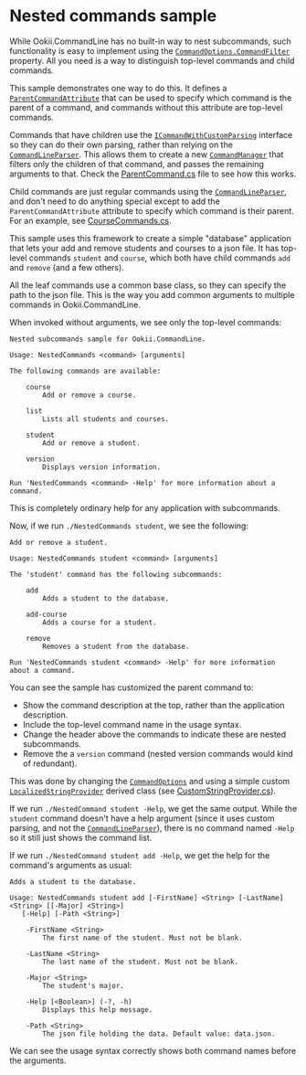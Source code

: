 # Nested commands sample

While Ookii.CommandLine has no built-in way to nest subcommands, such functionality is easy to
implement using the [`CommandOptions.CommandFilter`][] property. All you need is a way to
distinguish top-level commands and child commands.

This sample demonstrates one way to do this. It defines a [`ParentCommandAttribute`](ParentCommandAttribute.cs)
that can be used to specify which command is the parent of a command, and commands without this
attribute are top-level commands.

Commands that have children use the [`ICommandWithCustomParsing`][] interface so they can do their
own parsing, rather than relying on the [`CommandLineParser`][]. This allows them to create a new
[`CommandManager`][] that filters only the children of that command, and passes the remaining
arguments to that. Check the [ParentCommand.cs](ParentCommand.cs) file to see how this works.

Child commands are just regular commands using the [`CommandLineParser`][], and don't need to do
anything special except to add the `ParentCommandAttribute` attribute to specify which command is
their parent. For an example, see [CourseCommands.cs](CourseCommands.cs).

This sample uses this framework to create a simple "database" application that lets your add and
remove students and courses to a json file. It has top-level commands `student` and `course`, which
both have child commands `add` and `remove` (and a few others).

All the leaf commands use a common base class, so they can specify the path to the json file. This
is the way you add common arguments to multiple commands in Ookii.CommandLine.

When invoked without arguments, we see only the top-level commands:

```text
Nested subcommands sample for Ookii.CommandLine.

Usage: NestedCommands <command> [arguments]

The following commands are available:

    course
        Add or remove a course.

    list
        Lists all students and courses.

    student
        Add or remove a student.

    version
        Displays version information.

Run 'NestedCommands <command> -Help' for more information about a command.
```

This is completely ordinary help for any application with subcommands.

Now, if we run `./NestedCommands student`, we see the following:

```text
Add or remove a student.

Usage: NestedCommands student <command> [arguments]

The 'student' command has the following subcommands:

    add
        Adds a student to the database.

    add-course
        Adds a course for a student.

    remove
        Removes a student from the database.

Run 'NestedCommands student <command> -Help' for more information about a command.
```

You can see the sample has customized the parent command to:

- Show the command description at the top, rather than the application description.
- Include the top-level command name in the usage syntax.
- Change the header above the commands to indicate these are nested subcommands.
- Remove the a `version` command (nested version commands would kind of redundant).

This was done by changing the [`CommandOptions`][] and using a simple custom
[`LocalizedStringProvider`][] derived class (see [CustomStringProvider.cs](CustomStringProvider.cs)).

If we run `./NestedCommand student -Help`, we get the same output. While the `student` command
doesn't have a help argument (since it uses custom parsing, and not the [`CommandLineParser`][]),
there is no command named `-Help` so it still just shows the command list.

If we run `./NestedCommand student add -Help`, we get the help for the command's arguments as
usual:

```text
Adds a student to the database.

Usage: NestedCommands student add [-FirstName] <String> [-LastName] <String> [[-Major] <String>]
   [-Help] [-Path <String>]

    -FirstName <String>
        The first name of the student. Must not be blank.

    -LastName <String>
        The last name of the student. Must not be blank.

    -Major <String>
        The student's major.

    -Help [<Boolean>] (-?, -h)
        Displays this help message.

    -Path <String>
        The json file holding the data. Default value: data.json.
```

We can see the usage syntax correctly shows both command names before the arguments.

[`CommandLineParser`]: https://www.ookii.org/docs/commandline-3.0-preview/html/T_Ookii_CommandLine_CommandLineParser.htm
[`CommandManager`]: https://www.ookii.org/docs/commandline-3.0-preview/html/T_Ookii_CommandLine_Commands_CommandManager.htm
[`CommandOptions.CommandFilter`]: https://www.ookii.org/docs/commandline-3.0-preview/html/P_Ookii_CommandLine_Commands_CommandOptions_CommandFilter.htm
[`CommandOptions`]: https://www.ookii.org/docs/commandline-3.0-preview/html/T_Ookii_CommandLine_Commands_CommandOptions.htm
[`ICommandWithCustomParsing`]: https://www.ookii.org/docs/commandline-3.0-preview/html/T_Ookii_CommandLine_Commands_ICommandWithCustomParsing.htm
[`LocalizedStringProvider`]: https://www.ookii.org/docs/commandline-3.0-preview/html/T_Ookii_CommandLine_LocalizedStringProvider.htm
